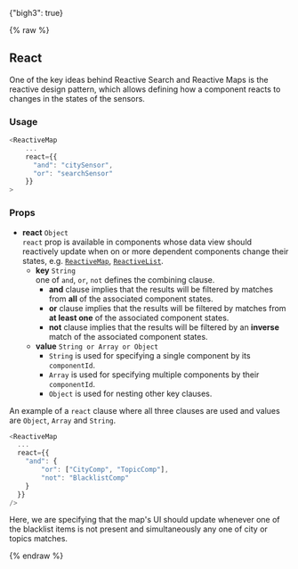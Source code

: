 {"bigh3": true}

{% raw %}

## React

One of the key ideas behind Reactive Search and Reactive Maps is the reactive design pattern, which allows defining how a component reacts to changes in the states of the sensors.

### Usage

```javascript
<ReactiveMap
    ...
    react={{
      "and": "citySensor",
      "or": "searchSensor"
    }}
>
```

### Props

- **react** `Object`  
    `react` prop is available in components whose data view should reactively update when on or more dependent components change their states, e.g. [`ReactiveMap`](v1/map-components/ReactiveMap.html), [`ReactiveList`](v1/components/ReactiveList.html).
  - **key** `String`  
      one of `and`, `or`, `not` defines the combining clause.
      - **and** clause implies that the results will be filtered by matches from **all** of the associated component states.
      - **or** clause implies that the results will be filtered by matches from **at least one** of the associated component states.
      - **not** clause implies that the results will be filtered by an **inverse** match of the associated component states.
  - **value** `String or Array or Object`  
      - `String` is used for specifying a single component by its `componentId`.
      - `Array` is used for specifying multiple components by their `componentId`.
      - `Object` is used for nesting other key clauses.

An example of a `react` clause where all three clauses are used and values are `Object`, `Array` and `String`.

```js
<ReactiveMap
  ...
  react={{
    "and": {
        "or": ["CityComp", "TopicComp"],
        "not": "BlacklistComp"
    }
  }}
/>
```

Here, we are specifying that the map's UI should update whenever one of the blacklist items is not present and simultaneously any one of city or topics matches.

{% endraw %}
